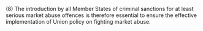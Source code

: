 (8) The introduction by all Member States of criminal sanctions for at least serious market abuse offences is therefore essential to ensure the effective implementation of Union policy on fighting market abuse.